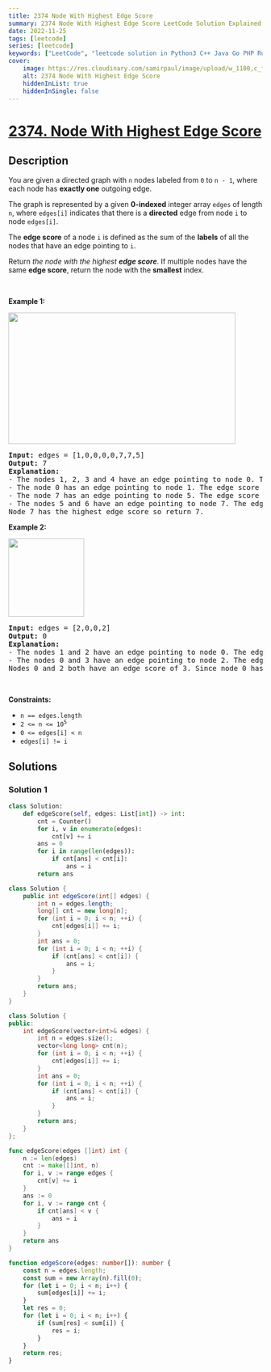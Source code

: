 ```yaml
---
title: 2374 Node With Highest Edge Score
summary: 2374 Node With Highest Edge Score LeetCode Solution Explained
date: 2022-11-25
tags: [leetcode]
series: [leetcode]
keywords: ["LeetCode", "leetcode solution in Python3 C++ Java Go PHP Ruby Swift TypeScript Rust C# JavaScript C", "2374 Node With Highest Edge Score LeetCode Solution Explained in all languages"]
cover:
    image: https://res.cloudinary.com/samirpaul/image/upload/w_1100,c_fit,co_rgb:FFFFFF,l_text:Arial_75_bold:2374 Node With Highest Edge Score - Solution Explained/problem-solving.webp
    alt: 2374 Node With Highest Edge Score
    hiddenInList: true
    hiddenInSingle: false
---
```



# [2374. Node With Highest Edge Score](https://leetcode.com/problems/node-with-highest-edge-score)


## Description

<p>You are given a directed graph with <code>n</code> nodes labeled from <code>0</code> to <code>n - 1</code>, where each node has <strong>exactly one</strong> outgoing edge.</p>

<p>The graph is represented by a given <strong>0-indexed</strong> integer array <code>edges</code> of length <code>n</code>, where <code>edges[i]</code> indicates that there is a <strong>directed</strong> edge from node <code>i</code> to node <code>edges[i]</code>.</p>

<p>The <strong>edge score</strong> of a node <code>i</code> is defined as the sum of the <strong>labels</strong> of all the nodes that have an edge pointing to <code>i</code>.</p>

<p>Return <em>the node with the highest <strong>edge score</strong></em>. If multiple nodes have the same <strong>edge score</strong>, return the node with the <strong>smallest</strong> index.</p>

<p>&nbsp;</p>
<p><strong class="example">Example 1:</strong></p>
<img src="https://fastly.jsdelivr.net/gh/doocs/leetcode@main/solution/2300-2399/2374.Node%20With%20Highest%20Edge%20Score/images/image-20220620195403-1.png" style="width: 450px; height: 260px;" />
<pre>
<strong>Input:</strong> edges = [1,0,0,0,0,7,7,5]
<strong>Output:</strong> 7
<strong>Explanation:</strong>
- The nodes 1, 2, 3 and 4 have an edge pointing to node 0. The edge score of node 0 is 1 + 2 + 3 + 4 = 10.
- The node 0 has an edge pointing to node 1. The edge score of node 1 is 0.
- The node 7 has an edge pointing to node 5. The edge score of node 5 is 7.
- The nodes 5 and 6 have an edge pointing to node 7. The edge score of node 7 is 5 + 6 = 11.
Node 7 has the highest edge score so return 7.
</pre>

<p><strong class="example">Example 2:</strong></p>
<img src="https://fastly.jsdelivr.net/gh/doocs/leetcode@main/solution/2300-2399/2374.Node%20With%20Highest%20Edge%20Score/images/image-20220620200212-3.png" style="width: 150px; height: 155px;" />
<pre>
<strong>Input:</strong> edges = [2,0,0,2]
<strong>Output:</strong> 0
<strong>Explanation:</strong>
- The nodes 1 and 2 have an edge pointing to node 0. The edge score of node 0 is 1 + 2 = 3.
- The nodes 0 and 3 have an edge pointing to node 2. The edge score of node 2 is 0 + 3 = 3.
Nodes 0 and 2 both have an edge score of 3. Since node 0 has a smaller index, we return 0.
</pre>

<p>&nbsp;</p>
<p><strong>Constraints:</strong></p>

<ul>
	<li><code>n == edges.length</code></li>
	<li><code>2 &lt;= n &lt;= 10<sup>5</sup></code></li>
	<li><code>0 &lt;= edges[i] &lt; n</code></li>
	<li><code>edges[i] != i</code></li>
</ul>

## Solutions

### Solution 1

<!-- tabs:start -->

```python
class Solution:
    def edgeScore(self, edges: List[int]) -> int:
        cnt = Counter()
        for i, v in enumerate(edges):
            cnt[v] += i
        ans = 0
        for i in range(len(edges)):
            if cnt[ans] < cnt[i]:
                ans = i
        return ans
```

```java
class Solution {
    public int edgeScore(int[] edges) {
        int n = edges.length;
        long[] cnt = new long[n];
        for (int i = 0; i < n; ++i) {
            cnt[edges[i]] += i;
        }
        int ans = 0;
        for (int i = 0; i < n; ++i) {
            if (cnt[ans] < cnt[i]) {
                ans = i;
            }
        }
        return ans;
    }
}
```

```cpp
class Solution {
public:
    int edgeScore(vector<int>& edges) {
        int n = edges.size();
        vector<long long> cnt(n);
        for (int i = 0; i < n; ++i) {
            cnt[edges[i]] += i;
        }
        int ans = 0;
        for (int i = 0; i < n; ++i) {
            if (cnt[ans] < cnt[i]) {
                ans = i;
            }
        }
        return ans;
    }
};
```

```go
func edgeScore(edges []int) int {
	n := len(edges)
	cnt := make([]int, n)
	for i, v := range edges {
		cnt[v] += i
	}
	ans := 0
	for i, v := range cnt {
		if cnt[ans] < v {
			ans = i
		}
	}
	return ans
}
```

```ts
function edgeScore(edges: number[]): number {
    const n = edges.length;
    const sum = new Array(n).fill(0);
    for (let i = 0; i < n; i++) {
        sum[edges[i]] += i;
    }
    let res = 0;
    for (let i = 0; i < n; i++) {
        if (sum[res] < sum[i]) {
            res = i;
        }
    }
    return res;
}
```

<!-- tabs:end -->

<!-- end -->
